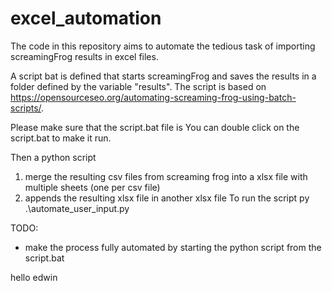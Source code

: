 # excel_automation

The code in this repository aims to automate the tedious task of importing screamingFrog results in excel files.

A script bat is defined that starts screamingFrog and saves the results in a folder defined by the variable "results".
The script is based on https://opensourceseo.org/automating-screaming-frog-using-batch-scripts/.

Please make sure that the script.bat file is
You can double click on the script.bat to make it run.

Then a python script

1. merge the resulting csv files from screaming frog into a xlsx file with multiple sheets (one per csv file)
2. appends the resulting xlsx file in another xlsx file
   To run the script py .\automate_user_input.py

TODO:

- make the process fully automated by starting the python script from the script.bat

hello edwin
